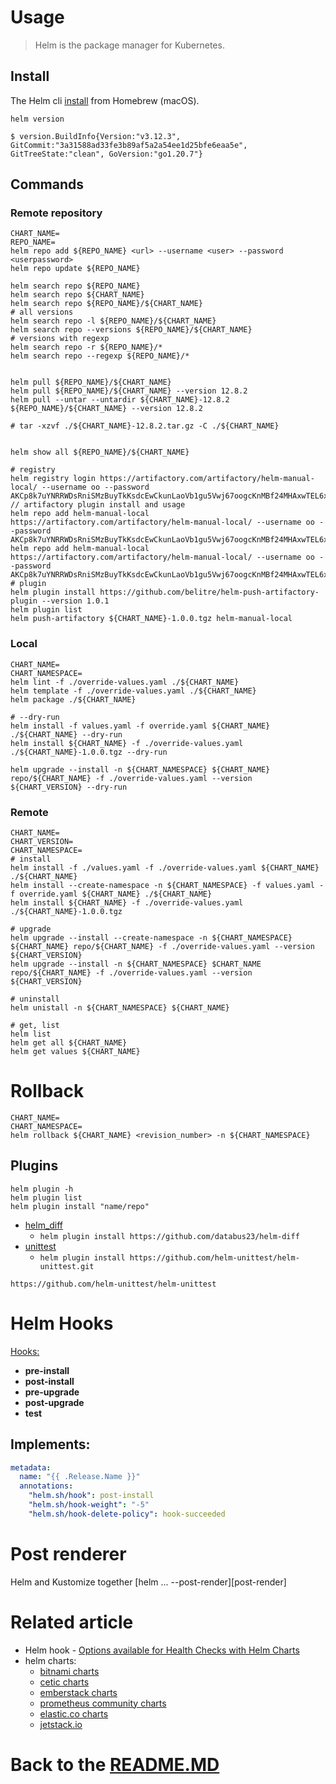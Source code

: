 # Usage

> Helm is the package manager for Kubernetes.

## Install

The Helm cli [install][helm_install] from Homebrew (macOS).

```shell
helm version

$ version.BuildInfo{Version:"v3.12.3", GitCommit:"3a31588ad33fe3b89af5a2a54ee1d25bfe6eaa5e", GitTreeState:"clean", GoVersion:"go1.20.7"}
```

## Commands

### Remote repository

```shell
CHART_NAME=
REPO_NAME=
helm repo add ${REPO_NAME} <url> --username <user> --password <userpassword>
helm repo update ${REPO_NAME}

helm search repo ${REPO_NAME}
helm search repo ${CHART_NAME}
helm search repo ${REPO_NAME}/${CHART_NAME}
# all versions
helm search repo -l ${REPO_NAME}/${CHART_NAME}
helm search repo --versions ${REPO_NAME}/${CHART_NAME}
# versions with regexp
helm search repo -r ${REPO_NAME}/*
helm search repo --regexp ${REPO_NAME}/*


helm pull ${REPO_NAME}/${CHART_NAME}
helm pull ${REPO_NAME}/${CHART_NAME} --version 12.8.2
helm pull --untar --untardir ${CHART_NAME}-12.8.2 ${REPO_NAME}/${CHART_NAME} --version 12.8.2

# tar -xzvf ./${CHART_NAME}-12.8.2.tar.gz -C ./${CHART_NAME}


helm show all ${REPO_NAME}/${CHART_NAME}

# registry
helm registry login https://artifactory.com/artifactory/helm-manual-local/ --username oo --password AKCp8k7uYNRRWDsRniSMzBuyTkKsdcEwCkunLaoVb1gu5Vwj67oogcKnMBf24MHAxwTEL6x2f
// artifactory plugin install and usage
helm repo add helm-manual-local https://artifactory.com/artifactory/helm-manual-local/ --username oo --password AKCp8k7uYNRRWDsRniSMzBuyTkKsdcEwCkunLaoVb1gu5Vwj67oogcKnMBf24MHAxwTEL6x2f
helm repo add helm-manual-local https://artifactory.com/artifactory/helm-manual-local/ --username oo --password AKCp8k7uYNRRWDsRniSMzBuyTkKsdcEwCkunLaoVb1gu5Vwj67oogcKnMBf24MHAxwTEL6x2f
# plugin
helm plugin install https://github.com/belitre/helm-push-artifactory-plugin --version 1.0.1
helm plugin list
helm push-artifactory ${CHART_NAME}-1.0.0.tgz helm-manual-local
```

### Local

```shell
CHART_NAME=
CHART_NAMESPACE=
helm lint -f ./override-values.yaml ./${CHART_NAME}
helm template -f ./override-values.yaml ./${CHART_NAME}
helm package ./${CHART_NAME}

# --dry-run
helm install -f values.yaml -f override.yaml ${CHART_NAME} ./${CHART_NAME} --dry-run
helm install ${CHART_NAME} -f ./override-values.yaml ./${CHART_NAME}-1.0.0.tgz --dry-run

helm upgrade --install -n ${CHART_NAMESPACE} ${CHART_NAME} repo/${CHART_NAME} -f ./override-values.yaml --version ${CHART_VERSION} --dry-run
```

### Remote

```shell
CHART_NAME=
CHART_VERSION=
CHART_NAMESPACE=
# install
helm install -f ./values.yaml -f ./override-values.yaml ${CHART_NAME} ./${CHART_NAME}
helm install --create-namespace -n ${CHART_NAMESPACE} -f values.yaml -f override.yaml ${CHART_NAME} ./${CHART_NAME}
helm install ${CHART_NAME} -f ./override-values.yaml ./${CHART_NAME}-1.0.0.tgz

# upgrade
helm upgrade --install --create-namespace -n ${CHART_NAMESPACE} ${CHART_NAME} repo/${CHART_NAME} -f ./override-values.yaml --version ${CHART_VERSION}
helm upgrade --install -n ${CHART_NAMESPACE} $CHART_NAME repo/${CHART_NAME} -f ./override-values.yaml --version ${CHART_VERSION}

# uninstall
helm unistall -n ${CHART_NAMESPACE} ${CHART_NAME}

# get, list
helm list
helm get all ${CHART_NAME}
helm get values ${CHART_NAME}
```

# Rollback

```shell
CHART_NAME=
CHART_NAMESPACE=
helm rollback ${CHART_NAME} <revision_number> -n ${CHART_NAMESPACE}
```

## Plugins

```shell
helm plugin -h
helm plugin list
helm plugin install "name/repo"
```

* [helm_diff][helm_diff]
    * `helm plugin install https://github.com/databus23/helm-diff`
* [unittest][unittest]
    * `helm plugin install https://github.com/helm-unittest/helm-unittest.git`

```shell
https://github.com/helm-unittest/helm-unittest
```

# Helm Hooks

[Hooks:][helm_hooks]

* **pre-install**
* **post-install**
* **pre-upgrade**
* **post-upgrade**
* **test**

## Implements:

```yaml
metadata:
  name: "{{ .Release.Name }}"
  annotations:
    "helm.sh/hook": post-install
    "helm.sh/hook-weight": "-5"
    "helm.sh/hook-delete-policy": hook-succeeded
```

# Post renderer

Helm and Kustomize together [helm ... --post-render][post-render]

# Related article

* Helm hook - [Options available for Health Checks with Helm Charts][helm_hooks]
* helm charts:
    * [bitnami charts][bitnami_charts]
    * [cetic charts][cetic_charts]
    * [emberstack charts][emberstack_charts]
    * [prometheus community charts][prometheus_community_charts]
    * [elastic.co charts][elastic_charts]
    * [jetstack.io][jetstack_charts]

# Back to the [README.MD][readme]

[readme]:<../README.MD>

[helm_install]:<https://helm.sh/docs/intro/install/>

[helm_hooks]:<https://chrisharwell94.medium.com/options-available-for-health-checks-with-helm-charts-b139f26f70aa>

[post_render]:<https://github.com/thomastaylor312/advanced-helm-demos/tree/master/post-render>

[helm_diff]:<https://github.com/databus23/helm-diff>

[unittest]:<https://github.com/helm-unittest/helm-unittest>

[cetic_charts]:<https://github.com/cetic/helm-charts>

[bitnami_charts]:<https://charts.bitnami.com/bitnami>

[emberstack_charts]:<https://github.com/emberstack/helm-charts>

[prometheus_community_charts]:<https://github.com/prometheus-community/helm-charts/tree/main/charts>

[elastic_charts]:<https://helm.elastic.co>

[jetstack_charts]:<https://charts.jetstack.io>
